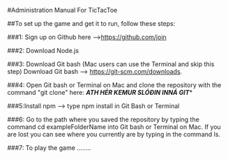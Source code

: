 #Administration Manual For TicTacToe

##To set up the game and get it to run, follow these steps:

###1: Sign up on Github here -->https://github.com/join

###2: Download Node.js

###3: Download Git bash (Mac users can use the Terminal and skip this step) Download Git bash --> https://git-scm.com/downloads.

###4: Open Git bash or Terminal on Mac and clone the repository with the command "git clone" here: ***ATH HÉR KEMUR SLÓÐIN INNÁ GIT****

###5:Install npm --> type npm install in Git Bash or Terminal

###6: Go to the path where you saved the repository by typing the command cd exampleFolderName into Git bash or Terminal on Mac. If you are lost you can see where you currently are by typing in the command ls.

###7: To play the game ........
